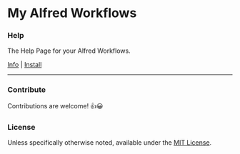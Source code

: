 # My Alfred Workflows

### Help

The Help Page for your Alfred Workflows.

[Info](help) | [Install](help/Help.alfredworkflow?raw=true)

---

### Contribute

Contributions are welcome! 👍😀

### License

Unless specifically otherwise noted, available under the [MIT License](LICENSE).
